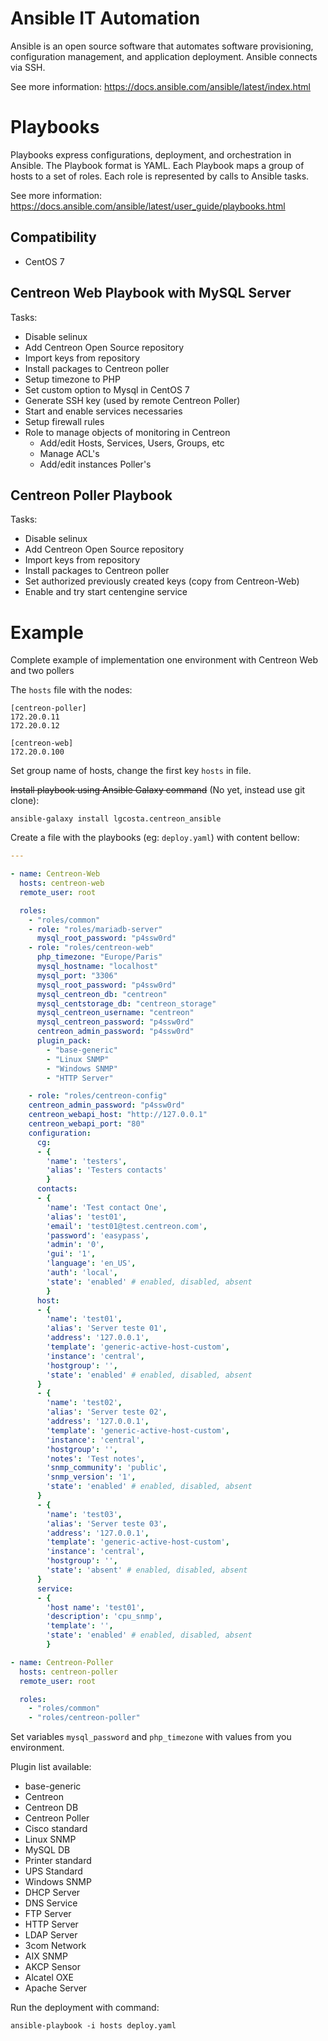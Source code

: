 Ansible IT Automation
=====================

Ansible is an open source software that automates software provisioning, configuration management, and application deployment. Ansible connects via SSH.

See more information: https://docs.ansible.com/ansible/latest/index.html

Playbooks
=========

Playbooks express configurations, deployment, and orchestration in Ansible. The Playbook format is YAML. Each Playbook maps a group of hosts to a set of roles. Each role is represented by calls to Ansible tasks.

See more information: https://docs.ansible.com/ansible/latest/user_guide/playbooks.html

Compatibility
-------------

* CentOS 7

Centreon Web Playbook with MySQL Server
---------------------------------------

Tasks:

* Disable selinux
* Add Centreon Open Source repository
* Import keys from repository
* Install packages to Centreon poller
* Setup timezone to PHP
* Set custom option to Mysql in CentOS 7
* Generate SSH key (used by remote Centreon Poller)
* Start and enable services necessaries
* Setup firewall rules
* Role to manage objects of monitoring in Centreon
  - Add/edit Hosts, Services, Users, Groups, etc
  - Manage ACL's
  - Add/edit instances Poller's

Centreon Poller Playbook
------------------------

Tasks:

* Disable selinux
* Add Centreon Open Source repository
* Import keys from repository
* Install packages to Centreon poller
* Set authorized previously created keys (copy from Centreon-Web)
* Enable and try start centengine service

Example
=======

Complete example of implementation one environment with Centreon Web and two pollers

The `hosts` file with the nodes:

```
[centreon-poller]
172.20.0.11
172.20.0.12

[centreon-web]
172.20.0.100
```

Set group name of hosts, change the first key `hosts` in file.

<del>Install playbook using Ansible Galaxy command</del> (No yet, instead use git clone):
```
ansible-galaxy install lgcosta.centreon_ansible
```

Create a file with the playbooks (eg: `deploy.yaml`) with content bellow:
```yaml
---

- name: Centreon-Web
  hosts: centreon-web
  remote_user: root

  roles:
    - "roles/common"
    - role: "roles/mariadb-server"
      mysql_root_password: "p4ssw0rd"
    - role: "roles/centreon-web"
      php_timezone: "Europe/Paris"
      mysql_hostname: "localhost"
      mysql_port: "3306"
      mysql_root_password: "p4ssw0rd"
      mysql_centreon_db: "centreon"
      mysql_centstorage_db: "centreon_storage"
      mysql_centreon_username: "centreon"
      mysql_centreon_password: "p4ssw0rd"
      centreon_admin_password: "p4ssw0rd"
      plugin_pack:
        - "base-generic"
        - "Linux SNMP"
        - "Windows SNMP"
        - "HTTP Server"

    - role: "roles/centreon-config"
    centreon_admin_password: "p4ssw0rd"
    centreon_webapi_host: "http://127.0.0.1"
    centreon_webapi_port: "80"
    configuration:
      cg:
      - {
        'name': 'testers',
        'alias': 'Testers contacts'
        }
      contacts:
      - {
        'name': 'Test contact One',
        'alias': 'test01',
        'email': 'test01@test.centreon.com',
        'password': 'easypass',
        'admin': '0',
        'gui': '1',
        'language': 'en_US',
        'auth': 'local',
        'state': 'enabled' # enabled, disabled, absent
        }
      host:
      - {
        'name': 'test01',
        'alias': 'Server teste 01',
        'address': '127.0.0.1',
        'template': 'generic-active-host-custom',
        'instance': 'central',
        'hostgroup': '',
        'state': 'enabled' # enabled, disabled, absent
      }
      - {
        'name': 'test02',
        'alias': 'Server teste 02',
        'address': '127.0.0.1',
        'template': 'generic-active-host-custom',
        'instance': 'central',
        'hostgroup': '',
        'notes': 'Test notes',
        'snmp_community': 'public',
        'snmp_version': '1',
        'state': 'enabled' # enabled, disabled, absent
      }
      - {
        'name': 'test03',
        'alias': 'Server teste 03',
        'address': '127.0.0.1',
        'template': 'generic-active-host-custom',
        'instance': 'central',
        'hostgroup': '',
        'state': 'absent' # enabled, disabled, absent
      }
      service:
      - {
        'host name': 'test01',
        'description': 'cpu_snmp',
        'template': '',
        'state': 'enabled' # enabled, disabled, absent
        }

- name: Centreon-Poller
  hosts: centreon-poller
  remote_user: root

  roles:
    - "roles/common"
    - "roles/centreon-poller"

```

Set variables `mysql_password` and `php_timezone` with values from you environment.

Plugin list available:
  - base-generic
  - Centreon
  - Centreon DB
  - Centreon Poller
  - Cisco standard
  - Linux SNMP
  - MySQL DB
  - Printer standard
  - UPS Standard
  - Windows SNMP
  - DHCP Server
  - DNS Service
  - FTP Server
  - HTTP Server
  - LDAP Server
  - 3com Network
  - AIX SNMP
  - AKCP Sensor
  - Alcatel OXE
  - Apache Server

Run the deployment with command:
```
ansible-playbook -i hosts deploy.yaml
```
